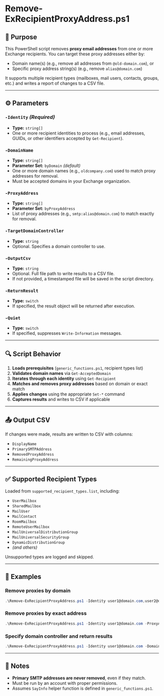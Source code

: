 # Remove-ExRecipientProxyAddress.ps1

## 🧭 Purpose

This PowerShell script removes **proxy email addresses** from one or more Exchange recipients. You can target these proxy addresses either by:

- Domain name(s) (e.g., remove all addresses from `@old-domain.com`), or
- Specific proxy address string(s) (e.g., remove `alias@domain.com`)

It supports multiple recipient types (mailboxes, mail users, contacts, groups, etc.) and writes a report of changes to a CSV file.

---

## ⚙️ Parameters

### `-Identity` *(Required)*

- **Type:** `string[]`
- One or more recipient identities to process (e.g., email addresses, GUIDs, or other identifiers accepted by `Get-Recipient`).

### `-DomainName`

- **Type:** `string[]`
- **Parameter Set:** `byDomain` *(default)*
- One or more domain names (e.g., `oldcompany.com`) used to match proxy addresses for removal.
- Must be accepted domains in your Exchange organization.

### `-ProxyAddress`

- **Type:** `string[]`
- **Parameter Set:** `byProxyAddress`
- List of proxy addresses (e.g., `smtp:alias@domain.com`) to match exactly for removal.

### `-TargetDomainController`

- **Type:** `string`
- Optional. Specifies a domain controller to use.

### `-OutputCsv`

- **Type:** `string`
- Optional. Full file path to write results to a CSV file.
- If not provided, a timestamped file will be saved in the script directory.

### `-ReturnResult`

- **Type:** `switch`
- If specified, the result object will be returned after execution.

### `-Quiet`

- **Type:** `switch`
- If specified, suppresses `Write-Information` messages.

---

## 🔍 Script Behavior

1. **Loads prerequisites** (`generic_functions.ps1`, recipient types list)
2. **Validates domain names** via `Get-AcceptedDomain`
3. **Iterates through each identity** using `Get-Recipient`
4. **Matches and removes proxy addresses** based on domain or exact match
5. **Applies changes** using the appropriate `Set-*` command
6. **Captures results** and writes to CSV if applicable

---

## 📤 Output CSV

If changes were made, results are written to CSV with columns:

- `DisplayName`
- `PrimarySMTPAddress`
- `RemovedProxyAddress`
- `RemainingProxyAddress`

---

## ✅ Supported Recipient Types

Loaded from `supported_recipient_types.list`, including:

- `UserMailbox`
- `SharedMailbox`
- `MailUser`
- `MailContact`
- `RoomMailbox`
- `RemoteUserMailbox`
- `MailUniversalDistributionGroup`
- `MailUniversalSecurityGroup`
- `DynamicDistributionGroup`
- *(and others)*

Unsupported types are logged and skipped.

---

## 🧪 Examples

### Remove proxies by domain

```powershell
.\Remove-ExRecipientProxyAddress.ps1 -Identity user1@domain.com,user2@domain.com -DomainName olddomain.com
```

### Remove proxies by exact address

```powershell
.\Remove-ExRecipientProxyAddress.ps1 -Identity user1@domain.com -ProxyAddress smtp:alias@olddomain.com
```

### Specify domain controller and return results

```powershell
.\Remove-ExRecipientProxyAddress.ps1 -Identity user1@domain.com -DomainName olddomain.com -TargetDomainController dc01.contoso.com -ReturnResult
```

---

## 📎 Notes

- **Primary SMTP addresses are never removed**, even if they match.
- Must be run by an account with proper permissions.
- Assumes `SayInfo` helper function is defined in `generic_functions.ps1`.

